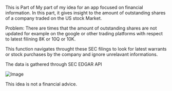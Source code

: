 This is Part of My part of my idea for an app focused on financial information.  In this part, it gives insight to the amount of outstanding shares of a company traded on the US stock Market.

Problem: There are times that the amount of outstanding shares are not updated for example on the google or other trading platforms with respect to latest filining 8K or 10Q or 10K.

This function navigates throught these SEC filings to look for latest warrants or stock purchases by the company and ignore unrelavant informations. 

The data is gathered through SEC EDGAR API

![Image](https://github.com/user-attachments/assets/db192119-056e-45d3-bb42-941bca235670)

This idea is not a financial advice.
